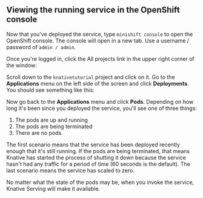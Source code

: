 ## Viewing the running service in the OpenShift console

Now that you've deployed the service, type `minishift console` to open the OpenShift console. 
The console will open in a new tab. Use a username / password of `admin / admin`. 

Once you're logged in, click the All projects link in the upper right corner of the window: 

Scroll down to the `knativetutorial` project and click on it. Go to the **Applications** menu on the 
left side of the screen and click **Deployments**. You should see something like this: 

Now go back to the **Applications** menu and click **Pods**. Depending on how long it's been since you deployed 
the service, you'll see one of three things: 

1. The pods are up and running
1. The pods are being terminated
1. There are no pods. 

The first scenario means that the service has been deployed recently enough that it's still running. If the pods are being 
terminated, that means Knative has started the process of shutting it down because the service hasn't had any traffic for
a period of time (60 seconds is the default). The last scenario means the service has scaled to zero. 

No matter what the state of the pods may be, when you invoke the service, Knative Serving will make it available. 

